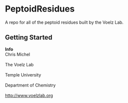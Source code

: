 PeptoidResidues
===============



A repo for all of the peptoid residues built by the Voelz Lab.

<h2>Getting Started</h2>




<b>Info</b><br>
Chris Michel<br>  
The Voelz Lab<br>  
Temple University<br>  
Department of Chemistry<br>  
http://www.voelzlab.org<br>
